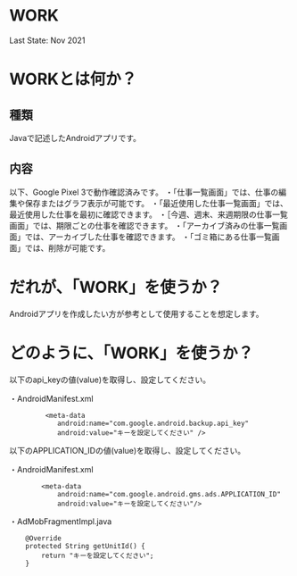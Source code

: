 # WORK
Last State: Nov 2021

# WORKとは何か？

## 種類
Javaで記述したAndroidアプリです。

## 内容
以下、Google Pixel 3で動作確認済みです。
・「仕事一覧画面」では、仕事の編集や保存またはグラフ表示が可能です。
・「最近使用した仕事一覧画面」では、最近使用した仕事を最初に確認できます。
・［今週、週末、来週期限の仕事一覧画面」では、期限ごとの仕事を確認できます。
・「アーカイブ済みの仕事一覧画面」では、アーカイブした仕事を確認できます。
・「ゴミ箱にある仕事一覧画面」では、削除が可能です。

# だれが、「WORK」を使うか？

Androidアプリを作成したい方が参考として使用することを想定します。

# どのように、「WORK」を使うか？

以下のapi_keyの値(value)を取得し、設定してください。

・AndroidManifest.xml
```
         <meta-data
            android:name="com.google.android.backup.api_key"
            android:value="キーを設定してください" />
```

以下のAPPLICATION_IDの値(value)を取得し、設定してください。

・AndroidManifest.xml

```
        <meta-data
            android:name="com.google.android.gms.ads.APPLICATION_ID"
            android:value="キーを設定してください"/>

```

・AdMobFragmentImpl.java

```
    @Override
    protected String getUnitId() {
        return "キーを設定してください";
    }
```